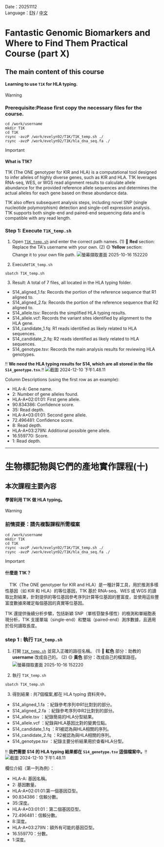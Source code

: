 Date：20251112  
Language：[EN](#Fantastic-Genomic-Biomarkers-and-Where-to-Find-Them-Practical-Course-part-X) / [中文](#生物標記物與它們的產地實作課程十)

# Fantastic Genomic Biomarkers and Where to Find Them Practical Course (part X)
## The main content of this course

#### Learning to use `T1K` for HLA typing.

> [!Warning]
> ### Prerequisite:Please first copy the necessary files for the course.
> ```markdown=
> cd /work/username
> mkdir T1K
> cd T1K
> rsync -avzP /work/evelyn92/T1K/T1K_temp.sh ./
> rsync -avzP /work/evelyn92/T1K/hla_dna_seq.fa ./
> ```


> [!Important]
> #### What is T1K?
> T1K (The ONE genotyper for KIR and HLA) is a computational tool designed to infer alleles of highly diverse genes, such as KIR and HLA. T1K leverages RNA-seq, WES, or WGS read alignment results to calculate allele abundance for the provided reference allele sequences and determines the actual alleles for each gene based on these abundance data.
> 
> T1K also offers subsequent analysis steps, including novel SNP (single nucleotide polymorphism) detection and single-cell expression analysis. T1K supports both single-end and paired-end sequencing data and is compatible with any read length.



### Step 1: Execute `T1K_temp.sh`
1. Open [`T1K_temp.sh`](https://github.com/Jacob-s-Lab/2025-Biomarkers/blob/main/T1K_temp.sh) and enter the correct path names.
    (1) :red_circle: **Red** section: Replace the TA's username with your own.
    (2) :yellow_circle: **Yellow** section: Change it to your own file path.
   ![螢幕擷取畫面 2025-10-16 152220](https://hackmd.io/_uploads/H1WRTfA6gx.png)

       
3. Execute`T1K_temp.sh`
```
sbatch T1K_temp.sh
```
3. Result: A total of 7 files, all located in the HLA typing folder.
- S14_aligned_1.fa: Records the portion of the reference sequence that R1 aligned to.
- S14_aligned_2.fa: Records the portion of the reference sequence that R2 aligned to.
- S14_allele.tsv: Records the simplified HLA typing results.
- S14_allele.vcf: Records the variant sites identified by alignment to the HLA gene.
- S14_candidate_1.fq: R1 reads identified as likely related to HLA sequences.
- S14_candidate_2.fq: R2 reads identified as likely related to HLA sequences.
- S14_genotype.tsv: Records the main analysis results for reviewing HLA genotypes.

:bangbang: **We need the HLA typing results for S14, which are all stored in the file `S14_genotype.tsv`.**:bangbang:
![截圖 2024-12-10 下午1.48.11](https://hackmd.io/_uploads/B1GNI8HEJe.png)  

Column Descriptions (using the first row as an example):
- HLA-A: Gene name.
- 2: Number of gene alleles found.
- HLA-A*02:01:01: First gene allele.
- 90.834386: Confidence score.
- 35: Read depth.
- HLA-A*03:01:01: Second gene allele.
- 72.496481: Confidence score.
- 8: Read depth.
- HLA-A*03:279N: Additional possible gene allele.
- 16.559770: Score.
- 1: Read depth.






 ------------------
# 生物標記物與它們的產地實作課程(十)
## 本次課程主要內容
    
#### 學習利用 T1K 做 HLA typing。


> [!Warning]
> ### 前情提要：請先複製課程所需檔案
> ```markdown=
> cd /work/username
> mkdir T1K
> cd T1K
> rsync -avzP /work/evelyn92/T1K/T1K_temp.sh ./
> rsync -avzP /work/evelyn92/T1K/hla_dna_seq.fa ./
> ```

> [!Important]
> #### 什麼是 T1K？
>　T1K（The ONE genotyper for KIR and HLA）是一種計算工具，用於推測多樣性基因（如 KIR 和 HLA）的等位基因，T1K 基於 RNA-seq、WES 或 WGS 的讀取比對結果，針對提供的等位基因參考序列計算等位基因的豐富度，並使用這些豐富度數據來確定每個基因的真實等位基因。
> 
> T1K 還提供後續分析步驟，包括新穎 SNP（單核苷酸多樣性）的檢測和單細胞表現分析，T1K 支援單端（single-end）和雙端（paired-end）測序數據，且適用於任何讀取長度。


### step 1 : 執行 `T1K_temp.sh`

1. 打開 [`T1K_temp.sh`](https://github.com/Jacob-s-Lab/2025-Biomarkers/blob/main/T1K_temp.sh) 並寫入正確的路徑名稱。
    (1) :red_circle: **紅色** 部分：助教的 **username** 改成自己的。
    (2) :yellow_circle: **黃色** 部分：改成自己的檔案路徑。
   ![螢幕擷取畫面 2025-10-16 152220](https://hackmd.io/_uploads/H1WRTfA6gx.png)



    
3. 執行 `T1K_temp.sh`
```
sbatch T1K_temp.sh
```
3. 得到結果 : 共7個檔案,都在 HLA typing 資料夾中。
- S14_aligned_1.fa ：紀錄參考序列中R1比對到的部分。
- S14_aligned_2.fa ：紀錄參考序列中R2比對到的部分。
- S14_allele.tsv ：紀錄簡易的HLA分型結果。
- S14_allele.vcf ：紀錄與HLA基因比對的變異位點。
- S14_candidate_1.fq ：R1被認為與HLA相關的序列。
- S14_candidate_2.fq ：R2被認為與HLA相關的序列。
- S14_genotype.tsv ：紀錄主要分析結果用於查看HLA分型。

:bangbang: **我們需要 S14 的 HLA typing 結果都在 `S14_genotype.tsv` 這個檔案中。**:bangbang:
![截圖 2024-12-10 下午1.48.11](https://hackmd.io/_uploads/B1GNI8HEJe.png)

欄位介紹（第一列為例）：
- HLA-A: 基因名稱。
- 2: 基因數量。
- HLA-A*02:01:01:第一個基因亞型。
- 90.834386：信賴分數。
- 35:深度。
- HLA-A*03:01:01：第二個基因亞型。
- 72.496481：信賴分數。
- 8:深度。
- HLA-A*03:279N：額外有可能的基因亞型。
- 16.559770：分數。
- 1:深度。
